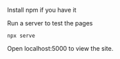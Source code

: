 Install npm if you have it

Run a server to test the pages

    npx serve
    
Open localhost:5000 to view the site.
